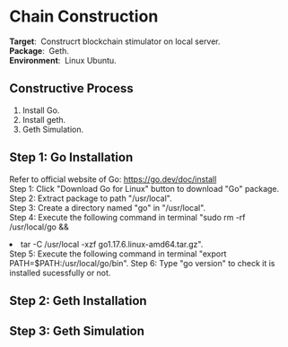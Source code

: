 # **Chain Construction**
**Target**:&nbsp; Construcrt blockchain stimulator on local server.  
**Package**:&nbsp; Geth.  
**Environment**:&nbsp; Linux Ubuntu.
## **Constructive Process**
1. Install Go.  
2. Install geth.
3. Geth Simulation.
## **Step 1: Go Installation**
Refer to official website of Go: https://go.dev/doc/install  
Step 1: Click "Download Go for Linux" button to download "Go" package.  
Step 2: Extract package to path "/usr/local".  
Step 3: Create a directory named "go" in "/usr/local".  
Step 4: Execute the following command in terminal "sudo rm -rf /usr/local/go &&  
<li> tar -C /usr/local -xzf go1.17.6.linux-amd64.tar.gz". </li>
Step 5: Execute the following command in terminal "export PATH=$PATH:/usr/local/go/bin".  
Step 6: Type "go version" to check it is installed sucessfully or not.   

## **Step 2: Geth Installation**
## **Step 3: Geth Simulation**
